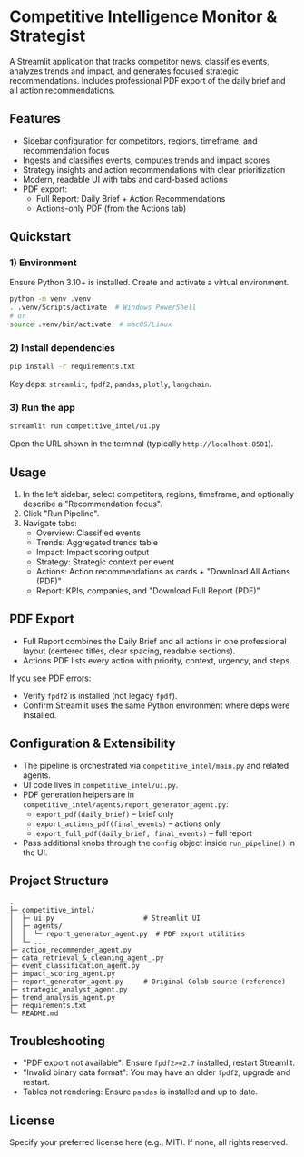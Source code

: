 # Competitive Intelligence Monitor & Strategist

A Streamlit application that tracks competitor news, classifies events, analyzes trends and impact, and generates focused strategic recommendations. Includes professional PDF export of the daily brief and all action recommendations.

## Features
- Sidebar configuration for competitors, regions, timeframe, and recommendation focus
- Ingests and classifies events, computes trends and impact scores
- Strategy insights and action recommendations with clear prioritization
- Modern, readable UI with tabs and card-based actions
- PDF export:
  - Full Report: Daily Brief + Action Recommendations
  - Actions-only PDF (from the Actions tab)

## Quickstart

### 1) Environment
Ensure Python 3.10+ is installed. Create and activate a virtual environment.

```bash
python -m venv .venv
. .venv/Scripts/activate  # Windows PowerShell
# or
source .venv/bin/activate  # macOS/Linux
```

### 2) Install dependencies

```bash
pip install -r requirements.txt
```

Key deps: `streamlit`, `fpdf2`, `pandas`, `plotly`, `langchain`.

### 3) Run the app

```bash
streamlit run competitive_intel/ui.py
```

Open the URL shown in the terminal (typically `http://localhost:8501`).

## Usage
1. In the left sidebar, select competitors, regions, timeframe, and optionally describe a "Recommendation focus".
2. Click "Run Pipeline".
3. Navigate tabs:
   - Overview: Classified events
   - Trends: Aggregated trends table
   - Impact: Impact scoring output
   - Strategy: Strategic context per event
   - Actions: Action recommendations as cards + "Download All Actions (PDF)"
   - Report: KPIs, companies, and "Download Full Report (PDF)"

## PDF Export
- Full Report combines the Daily Brief and all actions in one professional layout (centered titles, clear spacing, readable sections).
- Actions PDF lists every action with priority, context, urgency, and steps.

If you see PDF errors:
- Verify `fpdf2` is installed (not legacy `fpdf`).
- Confirm Streamlit uses the same Python environment where deps were installed.

## Configuration & Extensibility
- The pipeline is orchestrated via `competitive_intel/main.py` and related agents.
- UI code lives in `competitive_intel/ui.py`.
- PDF generation helpers are in `competitive_intel/agents/report_generator_agent.py`:
  - `export_pdf(daily_brief)` – brief only
  - `export_actions_pdf(final_events)` – actions only
  - `export_full_pdf(daily_brief, final_events)` – full report
- Pass additional knobs through the `config` object inside `run_pipeline()` in the UI.

## Project Structure
```
.
├─ competitive_intel/
│  ├─ ui.py                      # Streamlit UI
│  ├─ agents/
│  │  └─ report_generator_agent.py  # PDF export utilities
│  └─ ...
├─ action_recommender_agent.py   
├─ data_retrieval_&_cleaning_agent_.py
├─ event_classification_agent.py
├─ impact_scoring_agent.py
├─ report_generator_agent.py     # Original Colab source (reference)
├─ strategic_analyst_agent.py
├─ trend_analysis_agent.py
├─ requirements.txt
└─ README.md
```

## Troubleshooting
- "PDF export not available": Ensure `fpdf2>=2.7` installed, restart Streamlit.
- "Invalid binary data format": You may have an older `fpdf2`; upgrade and restart.
- Tables not rendering: Ensure `pandas` is installed and up to date.

## License
Specify your preferred license here (e.g., MIT). If none, all rights reserved.
